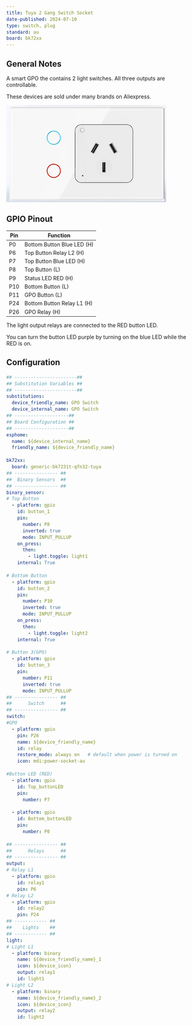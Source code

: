 ```yaml
---
title: Tuya 2 Gang Switch Socket
date-published: 2024-07-10
type: switch, plug
standard: au
board: bk72xx
---
```


## General Notes

A smart GPO the contains 2 light switches. All three outputs are controllable.

These devices are sold under many brands on Aliexpress.

![alt text](tyna-gpo-switch.png "Tuya 2 Gang Switch Socket")

## GPIO Pinout

| Pin    | Function                   |
| ------ | -------------------------- |
| P0     | Bottom Button Blue LED (H) |
| P6     | Top Button Relay L2 (H)    |
| P7     | Top Button Blue LED (H)    |
| P8     | Top Button (L)             |
| P9     | Status LED RED (H)         |
| P10    | Bottom Button (L)          |
| P11    | GPO Button (L)             |
| P24    | Bottom Button Relay L1 (H) |
| P26    | GPO Relay (H)              |

The light output relays are connected to the RED button LED.

You can turn the button LED purple by turning on the blue LED while the RED is on.

## Configuration

```yaml
## -----------------------##
## Substitution Variables ##
## -----------------------##
substitutions:
  device_friendly_name: GPO Switch
  device_internal_name: GPO Switch
## --------------------##
## Board Configuration ##
## --------------------##
esphome:
  name: ${device_internal_name}
  friendly_name: ${device_friendly_name}

bk72xx:
  board: generic-bk7231t-qfn32-tuya
## ---------------- ##
##  Binary Sensors  ##
## ---------------- ##
binary_sensor:
# Top Button
  - platform: gpio
    id: button_1
    pin:
      number: P8
      inverted: true
      mode: INPUT_PULLUP
    on_press:
      then:
        - light.toggle: light1
    internal: True
  
# Bottom Button
  - platform: gpio
    id: button_2
    pin:
      number: P10
      inverted: true
      mode: INPUT_PULLUP
    on_press:
      then:
        - light.toggle: light2
    internal: True

# Button 3(GPO)
  - platform: gpio
    id: button_3
    pin:
      number: P11
      inverted: true
      mode: INPUT_PULLUP
## ---------------- ##
##      Switch      ##
## ---------------- ##
switch:
#GPO
  - platform: gpio
    pin: P26
    name: ${device_friendly_name}
    id: relay
    restore_mode: always on   # default when power is turned on
    icon: mdi:power-socket-au

#Button LED (RED)
  - platform: gpio
    id: Top_buttonLED
    pin:
      number: P7

  - platform: gpio
    id: Bottom_buttonLED
    pin:
      number: P0

## ---------------- ##
##      Relays      ##
## ---------------- ##
output:
# Relay L1
  - platform: gpio
    id: relay1
    pin: P6
# Relay L2
  - platform: gpio
    id: relay2
    pin: P24
## ------------ ##
##    Lights    ##
## ------------ ##
light:
# Light L1
  - platform: binary
    name: ${device_friendly_name}_1
    icon: ${device_icon}
    output: relay1
    id: light1
# Light L2
  - platform: binary
    name: ${device_friendly_name}_2
    icon: ${device_icon}
    output: relay2
    id: light2
```
